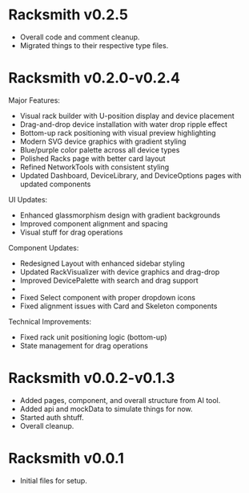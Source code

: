 # Racksmith v0.2.5
- Overall code and comment cleanup.
- Migrated things to their respective type files.

# Racksmith v0.2.0-v0.2.4
Major Features:
- Visual rack builder with U-position display and device placement
- Drag-and-drop device installation with water drop ripple effect
- Bottom-up rack positioning with visual preview highlighting
- Modern SVG device graphics with gradient styling
- Blue/purple color palette across all device types
- Polished Racks page with better card layout
- Refined NetworkTools with consistent styling
- Updated Dashboard, DeviceLibrary, and DeviceOptions pages with updated components

UI Updates:
- Enhanced glassmorphism design with gradient backgrounds
- Improved component alignment and spacing
- Visual stuff for drag operations

Component Updates:
- Redesigned Layout with enhanced sidebar styling
- Updated RackVisualizer with device graphics and drag-drop
- Improved DevicePalette with search and drag support
- 
- Fixed Select component with proper dropdown icons
- Fixed alignment issues with Card and Skeleton components

Technical Improvements:
- Fixed rack unit positioning logic (bottom-up)
- State management for drag operations

# Racksmith v0.0.2-v0.1.3
- Added pages, component, and overall structure from AI tool.
- Added api and mockData to simulate things for now.
- Started auth shtuff.
- Overall cleanup.

# Racksmith v0.0.1
- Initial files for setup.